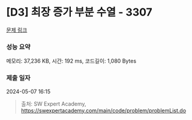 # [D3] 최장 증가 부분 수열 - 3307 

[문제 링크](https://swexpertacademy.com/main/code/problem/problemDetail.do?contestProbId=AWBOKg-a6l0DFAWr) 

### 성능 요약

메모리: 37,236 KB, 시간: 192 ms, 코드길이: 1,080 Bytes

### 제출 일자

2024-05-07 16:15



> 출처: SW Expert Academy, https://swexpertacademy.com/main/code/problem/problemList.do